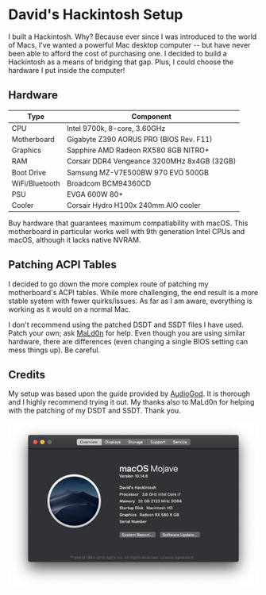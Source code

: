 # David's Hackintosh Setup
I built a Hackintosh. Why? Because ever since I was introduced to the world of Macs, I've wanted a powerful Mac desktop computer -- but have never been able to afford the cost of purchasing one. I decided to build a Hackintosh as a means of bridging that gap. Plus, I could choose the hardware I put inside the computer!

## Hardware

| Type           | Component                                   |
|----------------|---------------------------------------------|
| CPU            | Intel 9700k, 8-core, 3.60GHz                |
| Motherboard    | Gigabyte Z390 AORUS PRO (BIOS Rev. F11)     |
| Graphics       | Sapphire AMD Radeon RX580 8GB NITRO+        |
| RAM            | Corsair DDR4 Vengeance 3200MHz 8x4GB (32GB) |
| Boot Drive     | Samsung MZ-V7E500BW 970 EVO 500GB           |
| WiFi/Bluetooth | Broadcom BCM94360CD                         |
| PSU            | EVGA 600W 80+                               |
| Cooler         | Corsair Hydro H100x 240mm AIO cooler        |

Buy hardware that guarantees maximum compatiability with macOS. This motherboard in particular works well with 9th generation Intel CPUs and macOS, although it lacks native NVRAM.

## Patching ACPI Tables
I decided to go down the more complex route of patching my motherboard's ACPI tables. While more challenging, the end result is a more stable system with fewer quirks/issues. As far as I am aware, everything is working as it would on a normal Mac.

I don't recommend using the patched DSDT and SSDT files I have used. Patch your own; ask [MaLd0n](https://www.olarila.com) for help. Even though you are using similar hardware, there are differences (even changing a single BIOS setting can mess things up). Be careful.

## Credits
My setup was based upon the guide provided by [AudioGod](https://www.insanelymac.com/forum/topic/339980-audiogods-aorus-z390-pro-patched-dsdt-mini-guide-and-discussion/). It is thorough and I highly recommend trying it out. My thanks also to MaLd0n for helping with the patching of my DSDT and SSDT. Thank you.

![About David's Hackintosh](about_this_mac.png)
